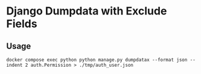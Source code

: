 # Django Dumpdata with Exclude Fields

## Usage

```shell
docker compose exec python python manage.py dumpdatax --format json --indent 2 auth.Permission > ./tmp/auth_user.json
```